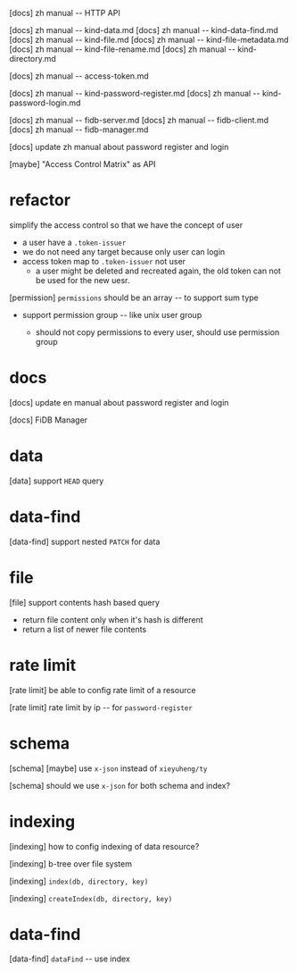 [docs] zh manual -- HTTP API

[docs] zh manual -- kind-data.md
[docs] zh manual -- kind-data-find.md
[docs] zh manual -- kind-file.md
[docs] zh manual -- kind-file-metadata.md
[docs] zh manual -- kind-file-rename.md
[docs] zh manual -- kind-directory.md

[docs] zh manual -- access-token.md

[docs] zh manual -- kind-password-register.md
[docs] zh manual -- kind-password-login.md

[docs] zh manual -- fidb-server.md
[docs] zh manual -- fidb-client.md
[docs] zh manual -- fidb-manager.md

[docs] update zh manual about password register and login

[maybe] "Access Control Matrix" as API

# refactor

simplify the access control so that we have the concept of user

- a user have a `.token-issuer`
- we do not need any target because only user can login
- access token map to `.token-issuer` not user
  - a user might be deleted and recreated again,
    the old token can not be used for the new uesr.

[permission] `permissions` should be an array -- to support sum type

- support permission group -- like unix user group

  - should not copy permissions to every user, should use permission group

# docs


[docs] update en manual about password register and login

[docs] FiDB Manager

# data

[data] support `HEAD` query

# data-find

[data-find] support nested `PATCH` for data

# file

[file] support contents hash based query

- return file content only when it's hash is different
- return a list of newer file contents

# rate limit

[rate limit] be able to config rate limit of a resource

[rate limit] rate limit by ip -- for `password-register`

# schema

[schema] [maybe] use `x-json` instead of `xieyuheng/ty`

[schema] should we use `x-json` for both schema and index?

# indexing

[indexing] how to config indexing of data resource?

[indexing] b-tree over file system

[indexing] `index(db, directory, key)`

[indexing] `createIndex(db, directory, key)`

# data-find

[data-find] `dataFind` -- use index
